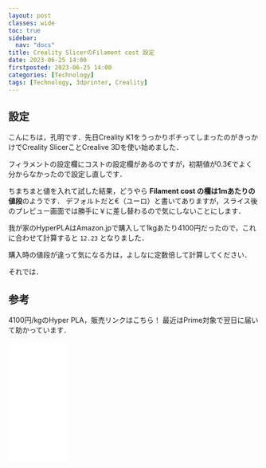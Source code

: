```yaml
---
layout: post
classes: wide
toc: true
sidebar:
  nav: "docs"
title: Creality SlicerのFilament cost 設定
date: 2023-06-25 14:00
firstposted: 2023-06-25 14:00
categories: [Technology]
tags: [Technology, 3dprinter, Creality]
---
```




## 設定
こんにちは，孔明です．先日Creality K1をうっかりポチってしまったのがきっかけでCreality SlicerことCrealive 3Dを使い始めました．

<!-- more -->

フィラメントの設定欄にコストの設定欄があるのですが，初期値が0.3€でよく分からなかったので設定し直しです．

ちまちまと値を入れて試した結果，どうやら **Filament cost の欄は1mあたりの値段**のようです．
デフォルトだと€（ユーロ）と書いてありますが，スライス後のプレビュー画面では勝手に￥に差し替わるので気にしないことにします．

我が家のHyperPLAはAmazon.jpで購入して1kgあたり4100円だったので，これに合わせて計算すると `12.23` となりました．

購入時の値段が違って気になる方は，よしなに定数倍して計算してください．

それでは．

## 参考
4100円/kgのHyper PLA，販売リンクはこちら！
最近はPrime対象で翌日に届いて助かっています．

<iframe sandbox="allow-popups allow-scripts allow-modals allow-forms allow-same-origin" style="width:120px;height:240px;" marginwidth="0" marginheight="0" scrolling="no" frameborder="0" src="//rcm-fe.amazon-adsystem.com/e/cm?lt1=_blank&bc1=000000&IS2=1&bg1=FFFFFF&fc1=000000&lc1=0000FF&t=eternalfriend-22&language=ja_JP&o=9&p=8&l=as4&m=amazon&f=ifr&ref=as_ss_li_til&asins=B0C464V7F2&linkId=9d786e9c6744ac16afe45774a10f774a"></iframe>



